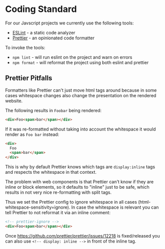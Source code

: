 # Coding Standard

For our Javscript projects we currently use the following tools:

* [ESLint](https://eslint.org/) - a static code analyzer
* [Prettier](https://prettier.io/) - an opinionated code formatter

To invoke the tools:

* `npm lint` - will run eslint on the project and warn on errors
* `npm format` - will reformat the project using both eslint and prettier

## Prettier Pitfalls

Formatters like Prettier can't just move html tags around because in some cases whitespace changes also change the presentation on the rendered website.

The following results in `Foobar` being rendered:

```html
<div>Foo<span>bar</span></div>
```

If it was re-formatted without taking into account the whitespace it would render as `Foo bar` instead:

```html
<div>
  Foo
  <span>bar</span>
</div>
```

This is why by default Prettier knows which tags are `display:inline` tags and respects the whitespace in that context.

The problem with web components is that Prettier can't know if they are inline or block elements, so it defaults to "inline" just to be safe, which results in not very nice re-formatting with split tags.

Thus we set the Prettier config to ignore whitespace in all cases (html-whitespace-sensitivity=ignore). In case the whitespace is relevant you can tell Prettier to not reformat it via an inline comment:

```html
<!-- prettier-ignore -->
<div>Foo<span>bar</span></div>
```

Once https://github.com/prettier/prettier/issues/12218 is fixed/released you can also use `<!-- display: inline -->` in front of the inline tag.